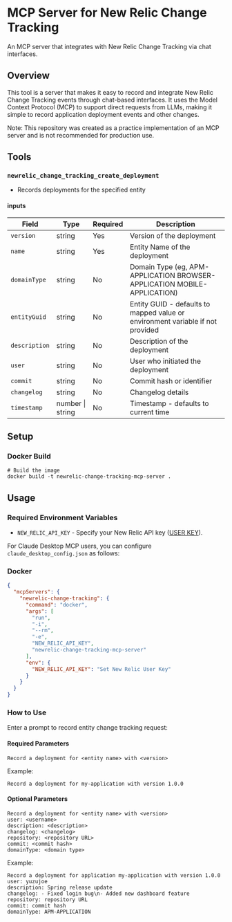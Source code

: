 # MCP Server for New Relic Change Tracking

An MCP server that integrates with New Relic Change Tracking via chat interfaces.

## Overview

This tool is a server that makes it easy to record and integrate New Relic Change Tracking events through chat-based interfaces.
It uses the Model Context Protocol (MCP) to support direct requests from LLMs, making it simple to record application deployment events and other changes.

Note: This repository was created as a practice implementation of an MCP server and is not recommended for production use.

## Tools

### `newrelic_change_tracking_create_deployment`

- Records deployments for the specified entity

#### inputs

| Field | Type | Required | Description                                                                    |
|-------|------|----------|--------------------------------------------------------------------------------|
| `version` | string | Yes | Version of the deployment                                                      |
| `name` | string | Yes | Entity Name of the deployment                                                  |
| `domainType` | string | No | Domain Type  (eg, APM-APPLICATION BROWSER-APPLICATION MOBILE-APPLICATION)                                                                  |
| `entityGuid` | string | No | Entity GUID - defaults to mapped value or environment variable if not provided |
| `description` | string | No | Description of the deployment                                                  |
| `user` | string | No | User who initiated the deployment                                              |
| `commit` | string | No | Commit hash or identifier                                                      |
| `changelog` | string | No | Changelog details                                                              |
| `timestamp` | number \| string | No | Timestamp - defaults to current time                                           |


## Setup

### Docker Build

```shell
# Build the image
docker build -t newrelic-change-tracking-mcp-server .
```

## Usage

### Required Environment Variables

- `NEW_RELIC_API_KEY` - Specify your New Relic API key ([USER KEY](https://docs.newrelic.com/docs/apis/intro-apis/new-relic-api-keys/#user-key)).

For Claude Desktop MCP users, you can configure `claude_desktop_config.json` as follows:

### Docker

```json
{
  "mcpServers": {
    "newrelic-change-tracking": {
      "command": "docker",
      "args": [
        "run",
        "-i",
        "--rm",
        "-e",
        "NEW_RELIC_API_KEY",
        "newrelic-change-tracking-mcp-server"
      ],
      "env": {
        "NEW_RELIC_API_KEY": "Set New Relic User Key"
      }
    }
  }
}
```

### How to Use

Enter a prompt to record entity change tracking request:

#### Required Parameters


```text
Record a deployment for <entity name> with <version>
```

Example:
```text
Record a deployment for my-application with version 1.0.0
```

#### Optional Parameters

```text
Record a deployment for <entity name> with <version>
user: <username>
description: <description>
changelog: <changelog>
repository: <repository URL>
commit: <commit hash>
domainType: <domain type>
```

Example:
```text
Record a deployment for application my-application with version 1.0.0
user: yuzujoe
description: Spring release update
changelog: - Fixed login bug\n- Added new dashboard feature
repository: repository URL
commit: commit hash
domainType: APM-APPLICATION
```
